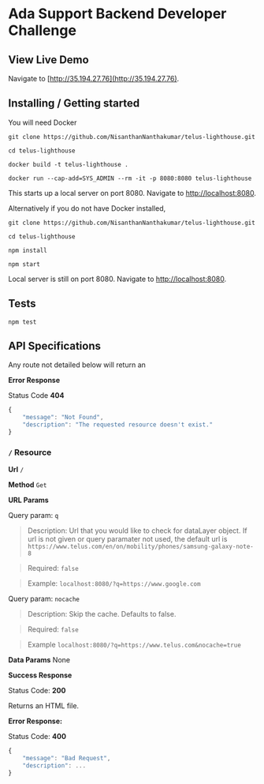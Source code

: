 # Ada Support Backend Developer Challenge

## View Live Demo

Navigate to [http://35.194.27.76](http://35.194.27.76).


## Installing / Getting started

You will need Docker

```shell
git clone https://github.com/NisanthanNanthakumar/telus-lighthouse.git

cd telus-lighthouse

docker build -t telus-lighthouse .

docker run --cap-add=SYS_ADMIN --rm -it -p 8080:8080 telus-lighthouse
```

This starts up a local server on port 8080. Navigate to [http://localhost:8080](http://localhost:8080).

Alternatively if you do not have Docker installed,

```shell
git clone https://github.com/NisanthanNanthakumar/telus-lighthouse.git

cd telus-lighthouse

npm install

npm start 
```

Local server is still on port 8080. Navigate to [http://localhost:8080](http://localhost:8080).

## Tests

```shell
npm test
```

## API Specifications

Any route not detailed below will return an

**Error Response**

Status Code **404**

```javascript
{
    "message": "Not Found",
    "description": "The requested resource doesn't exist."
}
```

### `/` Resource

**Url** `/`

**Method** `Get`

**URL Params** 

Query param: `q`

>Description: Url that you would like to check for dataLayer object. If url is not given or query paramater not used, the default url is `https://www.telus.com/en/on/mobility/phones/samsung-galaxy-note-8`

>Required: `false`

>Example: `localhost:8080/?q=https://www.google.com`

Query param: `nocache`

>Description: Skip the cache. Defaults to false. 

>Required: `false`

>Example `localhost:8080/?q=https://www.telus.com&nocache=true`

**Data Params** None

**Success Response**

Status Code: **200**

Returns an HTML file.

**Error Response:**

Status Code: **400**

```javascript
{
    "message": "Bad Request",
    "description": ...
}
```
